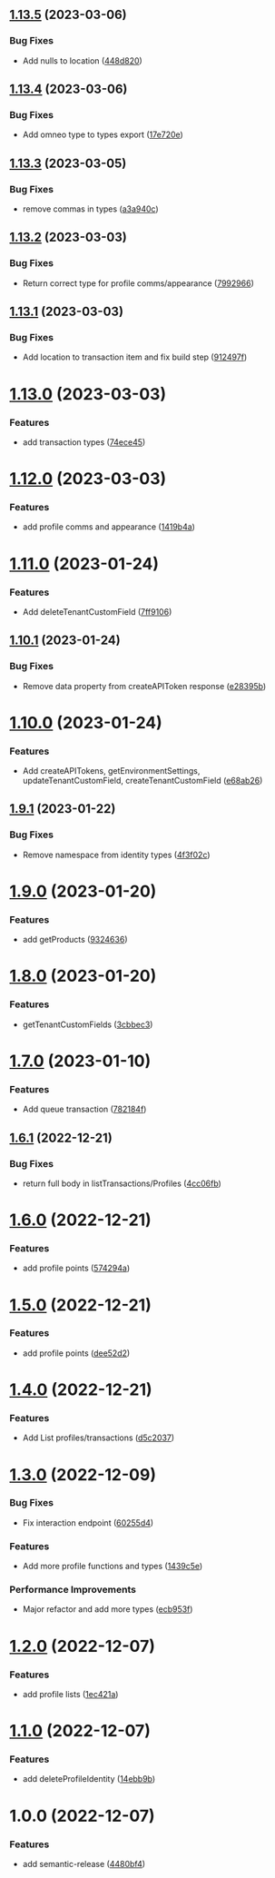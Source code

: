 ## [1.13.5](https://github.com/omneo/omneo-sdk/compare/v1.13.4...v1.13.5) (2023-03-06)


### Bug Fixes

* Add nulls to location ([448d820](https://github.com/omneo/omneo-sdk/commit/448d820dfa121c89b4b8f7a5cdb4f7ec4ccd8217))

## [1.13.4](https://github.com/omneo/omneo-sdk/compare/v1.13.3...v1.13.4) (2023-03-06)


### Bug Fixes

* Add omneo type to types export ([17e720e](https://github.com/omneo/omneo-sdk/commit/17e720e218f7bf6a47c35e5ca786e8491a2051cc))

## [1.13.3](https://github.com/omneo/omneo-sdk/compare/v1.13.2...v1.13.3) (2023-03-05)


### Bug Fixes

* remove commas in types ([a3a940c](https://github.com/omneo/omneo-sdk/commit/a3a940cdc4eef2515150941dd61104b2038a1adb))

## [1.13.2](https://github.com/omneo/omneo-sdk/compare/v1.13.1...v1.13.2) (2023-03-03)


### Bug Fixes

* Return correct type for profile comms/appearance ([7992966](https://github.com/omneo/omneo-sdk/commit/7992966b277f1ab845fbe01aa462bf8508f42bf8))

## [1.13.1](https://github.com/omneo/omneo-sdk/compare/v1.13.0...v1.13.1) (2023-03-03)


### Bug Fixes

* Add location to transaction item and fix build step ([912497f](https://github.com/omneo/omneo-sdk/commit/912497f1e4ddbc67cd308b1445f1904f77b873d9))

# [1.13.0](https://github.com/omneo/omneo-sdk/compare/v1.12.0...v1.13.0) (2023-03-03)


### Features

* add transaction types ([74ece45](https://github.com/omneo/omneo-sdk/commit/74ece4539740f755cb24c849228f6a127a5b8144))

# [1.12.0](https://github.com/omneo/omneo-sdk/compare/v1.11.0...v1.12.0) (2023-03-03)


### Features

* add profile comms and appearance ([1419b4a](https://github.com/omneo/omneo-sdk/commit/1419b4a20fe1d159f4b284f7276e7be1a36ab0b2))

# [1.11.0](https://github.com/omneo/omneo-sdk/compare/v1.10.1...v1.11.0) (2023-01-24)


### Features

* Add deleteTenantCustomField ([7ff9106](https://github.com/omneo/omneo-sdk/commit/7ff9106448fb2dd444189d296a9b5b6aba313ba7))

## [1.10.1](https://github.com/omneo/omneo-sdk/compare/v1.10.0...v1.10.1) (2023-01-24)


### Bug Fixes

* Remove data property from createAPIToken response ([e28395b](https://github.com/omneo/omneo-sdk/commit/e28395be0c0d5fd1544bf7bb370796b596cd259c))

# [1.10.0](https://github.com/omneo/omneo-sdk/compare/v1.9.1...v1.10.0) (2023-01-24)


### Features

* Add createAPITokens, getEnvironmentSettings, updateTenantCustomField, createTenantCustomField ([e68ab26](https://github.com/omneo/omneo-sdk/commit/e68ab265f45adacd8b934b21b22dd85cde988b81))

## [1.9.1](https://github.com/omneo/omneo-sdk/compare/v1.9.0...v1.9.1) (2023-01-22)


### Bug Fixes

* Remove namespace from identity types ([4f3f02c](https://github.com/omneo/omneo-sdk/commit/4f3f02c1f63eb7c5655ef295a2d4b65991c669a8))

# [1.9.0](https://github.com/omneo/omneo-sdk/compare/v1.8.0...v1.9.0) (2023-01-20)


### Features

* add getProducts ([9324636](https://github.com/omneo/omneo-sdk/commit/932463697c07bd887c9dc5e3f56d942e9a262db1))

# [1.8.0](https://github.com/omneo/omneo-sdk/compare/v1.7.0...v1.8.0) (2023-01-20)


### Features

* getTenantCustomFields ([3cbbec3](https://github.com/omneo/omneo-sdk/commit/3cbbec3ee8152d294764474427e4d8236c1428dc))

# [1.7.0](https://github.com/omneo/omneo-sdk/compare/v1.6.1...v1.7.0) (2023-01-10)


### Features

* Add queue transaction ([782184f](https://github.com/omneo/omneo-sdk/commit/782184f01d274c5e48c5af74637d2d9b5a04554d))

## [1.6.1](https://github.com/omneo/omneo-sdk/compare/v1.6.0...v1.6.1) (2022-12-21)


### Bug Fixes

* return full body in listTransactions/Profiles ([4cc06fb](https://github.com/omneo/omneo-sdk/commit/4cc06fbb950f3106025803e5e79499e25074cd55))

# [1.6.0](https://github.com/omneo/omneo-sdk/compare/v1.5.0...v1.6.0) (2022-12-21)


### Features

* add profile points ([574294a](https://github.com/omneo/omneo-sdk/commit/574294a509bf0d1c334981d704dcb8726e827b78))

# [1.5.0](https://github.com/omneo/omneo-sdk/compare/v1.4.0...v1.5.0) (2022-12-21)


### Features

* add profile points ([dee52d2](https://github.com/omneo/omneo-sdk/commit/dee52d21c5d783747c0a469ce7c865a26c7ecfd6))

# [1.4.0](https://github.com/omneo/omneo-sdk/compare/v1.3.0...v1.4.0) (2022-12-21)


### Features

* Add List profiles/transactions ([d5c2037](https://github.com/omneo/omneo-sdk/commit/d5c2037585462b3776850ac3d66c8535a12341a5))

# [1.3.0](https://github.com/omneo/omneo-sdk/compare/v1.2.0...v1.3.0) (2022-12-09)


### Bug Fixes

* Fix interaction endpoint ([60255d4](https://github.com/omneo/omneo-sdk/commit/60255d44c4a90031fe4d5ea8a352153c0b7eca5e))


### Features

* Add more profile functions and types ([1439c5e](https://github.com/omneo/omneo-sdk/commit/1439c5e233af5c8e5bf9c0ebc0d25a875cfa4686))


### Performance Improvements

* Major refactor and add more types ([ecb953f](https://github.com/omneo/omneo-sdk/commit/ecb953ff01e1af0c9136b00e0df06ad17423ebab))

# [1.2.0](https://github.com/omneo/omneo-sdk/compare/v1.1.0...v1.2.0) (2022-12-07)


### Features

* add profile lists ([1ec421a](https://github.com/omneo/omneo-sdk/commit/1ec421af2b1fd78181e13b8e4c6444e6f8b0eabe))

# [1.1.0](https://github.com/omneo/omneo-sdk/compare/v1.0.0...v1.1.0) (2022-12-07)


### Features

* add deleteProfileIdentity ([14ebb9b](https://github.com/omneo/omneo-sdk/commit/14ebb9bf9b369fb0a115bb2364e1329d7c5f5d85))

# 1.0.0 (2022-12-07)


### Features

* add semantic-release ([4480bf4](https://github.com/omneo/omneo-sdk/commit/4480bf4218b8d0d276d2946c1aeac26df3ee629d))
